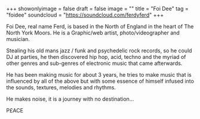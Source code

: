 +++
showonlyimage = false
draft = false
image = ""
title = "Foi Dee"
tag = "foidee"
soundcloud = "https://soundcloud.com/ferdyferd"
+++

Foi Dee, real name Ferd, is based in the North of England in the heart of The North York Moors.
He is a Graphic/web artist, photo/videographer and musician.

Stealing his old mans jazz / funk and psychedelic rock records, so he could DJ at parties, he then discovered hip hop, acid, techno and the myriad of other genres and sub-genres of electronic music that came afterwards.

He has been making music for about 3 years, he tries to make music that is influenced by all of the above but with some  essence of himself infused into the sounds, textures, melodies and rhythms. 

He makes noise, it is a journey with no destination…

P£ACE